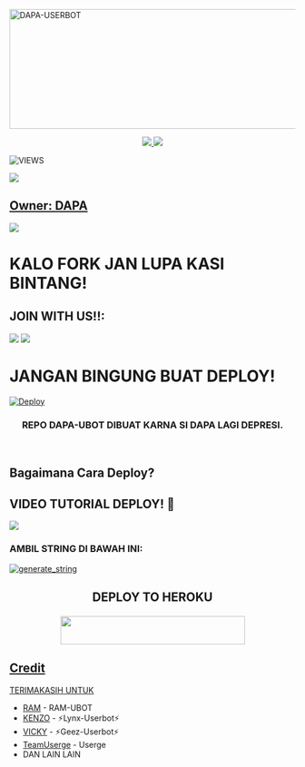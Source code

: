 <a href="https://www.instagram.com/Daffansaa?r=nametag"><img src="https://images.cooltext.com/5537284.gif" width="516" height="211" alt="  DAPA-USERBOT" /></a>

<p align="center">
  <a href="https://github.com/Daffansaa/DAPA-USERBOT/fork">
    <img src="https://img.shields.io/github/forks/Daffansaa/DAPA-USERBOT?label=Fork&style=social">
    
  </a>
  <a href="https://github.com/Daffansaa/DAPA-USERBOT">
    <img src="https://img.shields.io/github/stars/Daffansaa/DAPA-USERBOT?style=social">
  </a>
</p>  

![VIEWS](https://komarev.com/ghpvc/?username=Daffansaa)

<a href="https://t.me/ramubotspam"><img src="https://img.shields.io/badge/KODE%20PENILAIAN-A+-blue.svg?style=for-the-badge&logo=Factor.">

## Owner: DAPA
[<img src="https://media0.giphy.com/media/ya4eevXU490Iw/giphy.gif">](https://t.me/MadBoyys)
##
##
# KALO FORK JAN LUPA KASI BINTANG!


## JOIN WITH US!!:

<a href="https://t.me/DapaUbotInfo"><img src="https://img.shields.io/badge/Channel-%20DAPA UBOT-black.svg?style=for-the-badge&logo=Telegram"></a>
<a href="https://t.me/GroupTidakDiketahui"><img src="https://img.shields.io/badge/Join-GroupTidakDiketahui-purple.svg?style=for-the-badge&logo=Telegram"></a>
##

# JANGAN BINGUNG BUAT DEPLOY!
[![Deploy](https://telegra.ph/file/ce6e9d746f554aef0c4d0.jpg)](https://heroku.com/deploy?template=https://github.com/Daffansaa/DAPA-UBOT.git)


<h3 align="center">REPO DAPA-UBOT DIBUAT KARNA SI DAPA LAGI DEPRESI.</h3>
<p align="center">&nbsp;</p>




## Bagaimana Cara Deploy?


## **VIDEO TUTORIAL DEPLOY!** 🔧
[<img src=https://telegra.ph/file/37c7a54f72b2be24d6793.jpg>](https://t.me/UserbotChannel/36)

### AMBIL STRING DI BAWAH INI:
<a href="https://replit.com/@Daffansaa/DAPA-STRING-SESSION"><img src="https://img.shields.io/badge/run-string__session.py-magenta?style=for-the-badge&logo=repl.it" alt="generate_string" /></a>

  
## <p align="center">DEPLOY TO HEROKU</p>

<p align="center"><a href="https://heroku.com/deploy?template=https://github.com/Daffansaa/DAPA-UBOT.git"><img src="https://img.shields.io/badge/Deploy%20To%20Heroku-black?style=flat&logo=Heroku" width="325" height="50.100" />

<br>
</p>

## Credit
TERIMAKASIH UNTUK
  
*   [RAM](https://github.com/yunosainth/RAM-UBOT) - RAM-UBOT  
*   [KENZO](https://github.com/KENZO-404) - ⚡Lynx-Userbot⚡
*   [VICKY](https://github.com/vckyou) - ⚡Geez-Userbot⚡
*   [TeamUserge](https://github.com/UsergeTeam/Userge) - Userge
*   DAN LAIN LAIN
